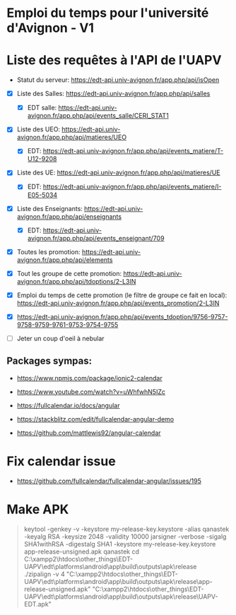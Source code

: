 # Emploi du temps pour l'université d'Avignon - V1

# Liste des requêtes à l'API de l'UAPV

* Statut du serveur: https://edt-api.univ-avignon.fr/app.php/api/isOpen

- [x] Liste des Salles: https://edt-api.univ-avignon.fr/app.php/api/salles
  - [x] EDT salle: https://edt-api.univ-avignon.fr/app.php/api/events_salle/CERI_STAT1
- [x] Liste des UEO: https://edt-api.univ-avignon.fr/app.php/api/matieres/UEO
  - [x] EDT: https://edt-api.univ-avignon.fr/app.php/api/events_matiere/T-U12-9208
- [x] Liste des UE: https://edt-api.univ-avignon.fr/app.php/api/matieres/UE
  - [x] EDT: https://edt-api.univ-avignon.fr/app.php/api/events_matiere/I-E05-5034
- [x] Liste des Enseignants: https://edt-api.univ-avignon.fr/app.php/api/enseignants
  - [x] EDT: https://edt-api.univ-avignon.fr/app.php/api/events_enseignant/709

- [x] Toutes les promotion: https://edt-api.univ-avignon.fr/app.php/api/elements
- [x] Tout les groupe de cette promotion: https://edt-api.univ-avignon.fr/app.php/api/tdoptions/2-L3IN
- [x] Emploi du temps de cette promotion (le filtre de groupe ce fait en local): https://edt-api.univ-avignon.fr/app.php/api/events_promotion/2-L3IN
- [x] https://edt-api.univ-avignon.fr/app.php/api/events_tdoption/9756-9757-9758-9759-9761-9753-9754-9755

- [ ] Jeter un coup d'oeil à nebular

## Packages sympas:

* https://www.npmjs.com/package/ionic2-calendar
* https://www.youtube.com/watch?v=uWhfwhN5IZc

* https://fullcalendar.io/docs/angular
* https://stackblitz.com/edit/fullcalendar-angular-demo
* https://github.com/mattlewis92/angular-calendar

# Fix calendar issue

* https://github.com/fullcalendar/fullcalendar-angular/issues/195

# Make APK

> keytool -genkey -v -keystore my-release-key.keystore -alias qanastek -keyalg RSA -keysize 2048 -validity 10000
> jarsigner -verbose -sigalg SHA1withRSA -digestalg SHA1 -keystore my-release-key.keystore app-release-unsigned.apk qanastek
> cd C:\xampp2\htdocs\other_things\EDT-UAPV\edt\platforms\android\app\build\outputs\apk\release\
> ./zipalign -v 4 "C:\xampp2\htdocs\other_things\EDT-UAPV\edt\platforms\android\app\build\outputs\apk\release\app-release-unsigned.apk" "C:\xampp2\htdocs\other_things\EDT-UAPV\edt\platforms\android\app\build\outputs\apk\release\UAPV-EDT.apk"